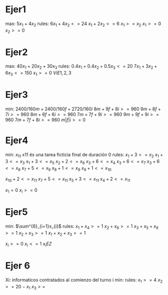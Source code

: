 # Ejer1
max: $5x_1+4x_2$
rules:
$6x_{1}+4x_{2}<=24$
$x_{1}+2x_{2}<=6$
$x_{1}>=x_{2}$
$x_{1}>=0$
$x_{2}>=0$
# Ejer2
max: $40x_{1}+20x_{2}+30x_{3}$
rules:
$0.4x_{1}+0.4x_{2}+0.5x_{3}<=20$
$7x_{1}+3x_{2}+6x_{3}<=150$
$x_{1}>=0\ ViE{1,2,3}$
# Ejer3
min: $2400/160m+2400/160f+2720/160i$
$8m+9f+8i>=960$
$9m+8f+7i>=960$
$8m+6f+6i>=960$
$7m+7f+9i>=960$
$9m+9f+9i>=960$
$7m+7f+8i>=960$
$m | f | i >=0$
# Ejer4
min: $x_{11}$
x11 és una tarea ficticia final de duración 0
rules:
$x_{1}+3<=x_{2}$
$x_{1}+3<=x_{3}$
$x_{1}+3<=x_{5}$
$x_{2}+2<=x_{6}$
$x_{3}+6<=x_{4}$
$x_{3}+6<=x_{7}$
$x_{3}+6<=x_{8}$
$x_{7}+5<=x_{9}$
$x_{8}+1<=x_{9}$
$x_{9}+1<=x_{10}$

$x_{10}+2<=x_{11}$
$x_{7}+5<=x_{11}$
$x_{5}+3<=x_{11}$
$x_{4}+2<=x_{11}$

$x_{1}=0$
$x_{i}>=0$
# Ejer5
min: $\sum^{6}_{i=1}x_{i}$
rules:
$x_{1}+x_{4}>=1$
$x_{2}+x_{6}>=1$
$x_{3}+x_{5}+x_{6}>=1$
$x_{2}+x_{3}>=1$
$x_{1}+x_{2}+x_{3}>=1$

$x_{i}>=0$
$x_{i}<=1$
$x_{i}EZ$
# Ejer 6
Xi: informaticos contratados al comienzo del turno i
min:
rules:
$x_1>=4$
$x_{2}>=20-x_{1}$
$x_{3}>=$
